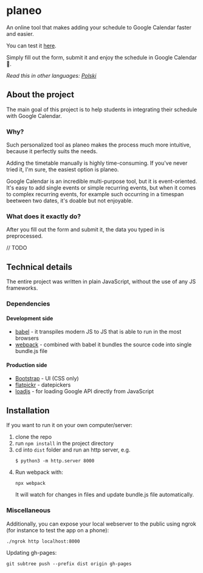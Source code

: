 # planeo
An online tool that makes adding your schedule to Google Calendar faster and easier.

You can test it [here](https://srflp.github.io/planeo/).

Simply fill out the form, submit it and enjoy the schedule in Google Calendar 📅.

_Read this in other languages: [Polski](README.pl.md)_


## About the project

The main goal of this project is to help students in integrating their schedule with Google Calendar.

### Why?

Such personalized tool as planeo makes the process much more intuitive, because it perfectly suits the needs.

Adding the timetable manually is highly time-consuming. If you've never tried it, I'm sure, the easiest option is planeo.

Google Calendar is an incredible multi-purpose tool, but it is event-oriented. It's easy to add single events or simple recurring events, but when it comes to complex recurring events, for example such occurring in a timespan beetween two dates, it's doable but not enjoyable.

### What does it exactly do?

After you fill out the form and submit it, the data you typed in is preprocessed.

// TODO

## Technical details
The entire project was written in plain JavaScript, without the use of any JS frameworks.

### Dependencies
#### Development side
- [babel](https://github.com/babel/babel) - it transpiles modern JS to JS that is able to run in the most browsers
- [webpack](https://github.com/webpack/webpack) - combined with babel it bundles the source code into single bundle.js file

#### Production side
- [Bootstrap](https://github.com/twbs/bootstrap) - UI (CSS only)
- [flatpickr](https://github.com/flatpickr/flatpickr) - datepickers
- [loadjs](https://github.com/muicss/loadjs) - for loading Google API directly from JavaScript

## Installation
If you want to run it on your own computer/server:
1. clone the repo
2. run `npm install` in the project directory
3. cd into `dist` folder and run an http server, e.g.
    ```
    $ python3 -m http.server 8000
    ```
4. Run webpack with:
    ```
    npx webpack
    ```
    It will watch for changes in files and update bundle.js file automatically.
    
### Miscellaneous
Additionally, you can expose your local webserver to the public using ngrok (for instance to test the app on a phone):
```
./ngrok http localhost:8000
```
Updating gh-pages:
```
git subtree push --prefix dist origin gh-pages
```